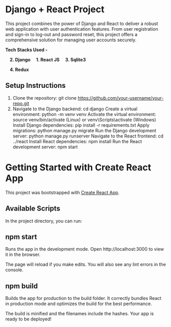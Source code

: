 # Django + React Project 
This project combines the power of Django and React to deliver a robust web application with user authentication features. From user registration and sign-in to log-out and password reset, this project offers a comprehensive solution for managing user accounts securely.


**Tech Stacks Used -** 


&emsp;**2. Django**
 &emsp;**1. React JS**
   &emsp;**3. Sqlite3**
  
   &emsp;**4. Redux**
## Setup Instructions

1. Clone the repository: git clone https://github.com/your-username/your-repo.git
2. Navigate to the Django backend: cd django
Create a virtual environment: python -m venv venv
Activate the virtual environment: source venv/bin/activate (Linux) or venv\Scripts\activate (Windows)
Install Django dependencies: pip install -r requirements.txt
Apply migrations: python manage.py migrate
Run the Django development server: python manage.py runserver
Navigate to the React frontend: cd ../react
Install React dependencies: npm install
Run the React development server: npm start
# Getting Started with Create React App

This project was bootstrapped with [Create React App](https://github.com/facebook/create-react-app).

## Available Scripts

In the project directory, you can run:

## npm start

Runs the app in the development mode.
Open http://localhost:3000 to view it in the browser.

The page will reload if you make edits.
You will also see any lint errors in the console.

## npm build

Builds the app for production to the build folder.
It correctly bundles React in production mode and optimizes the build for the best performance.

The build is minified and the filenames include the hashes.
Your app is ready to be deployed!
